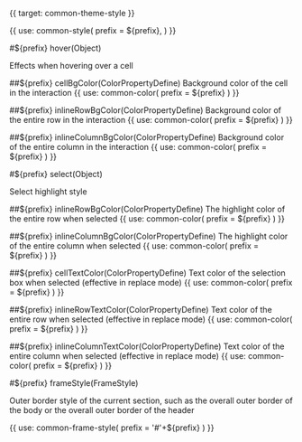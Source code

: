 {{ target: common-theme-style }}

{{ use: common-style(
  prefix = ${prefix},
) }}

#${prefix} hover(Object)

Effects when hovering over a cell

##${prefix} cellBgColor(ColorPropertyDefine)
Background color of the cell in the interaction
{{ use: common-color(
  prefix = ${prefix}
  ) }}

##${prefix} inlineRowBgColor(ColorPropertyDefine)
Background color of the entire row in the interaction
{{ use: common-color(
  prefix = ${prefix}
  ) }}

##${prefix} inlineColumnBgColor(ColorPropertyDefine)
Background color of the entire column in the interaction
{{ use: common-color(
  prefix = ${prefix}
  ) }}

#${prefix} select(Object)

Select highlight style

##${prefix} inlineRowBgColor(ColorPropertyDefine)
The highlight color of the entire row when selected
{{ use: common-color(
prefix = ${prefix}
) }}

##${prefix} inlineColumnBgColor(ColorPropertyDefine)
The highlight color of the entire column when selected
{{ use: common-color(
prefix = ${prefix}
) }}

##${prefix} cellTextColor(ColorPropertyDefine)
Text color of the selection box when selected (effective in replace mode)
{{ use: common-color(
  prefix = ${prefix}
  ) }}

##${prefix} inlineRowTextColor(ColorPropertyDefine)
Text color of the entire row when selected (effective in replace mode)
{{ use: common-color(
  prefix = ${prefix}
  ) }}

##${prefix} inlineColumnTextColor(ColorPropertyDefine)
Text color of the entire column when selected (effective in replace mode)
{{ use: common-color(
  prefix = ${prefix}
  ) }}

#${prefix} frameStyle(FrameStyle)

Outer border style of the current section, such as the overall outer border of the body or the overall outer border of the header

{{ use: common-frame-style(
  prefix = '#'+${prefix}
  ) }}
